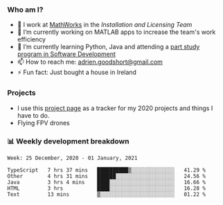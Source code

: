 ### Who am I?

<!--
**goodshort/goodshort** is a ✨ _special_ ✨ repository because its `README.md` (this file) appears on your GitHub profile.
-->

- 💼 I work at [MathWorks](https://www.mathworks.com/) in the _Installation and Licensing Team_
- 🔭 I’m currently working on MATLAB apps to increase the team's work efficiency
- 🌱 I’m currently learning Python, Java and attending a [part study program in Software Development](https://www.goodshort.me/who-am-i/studies#higher-diploma-in-software-development)
- 📫 How to reach me: adrien.goodshort@gmail.com
- ⚡ Fun fact: Just bought a house in Ireland

### Projects

- I use this [project page](https://github.com/users/goodshort/projects/1) as a tracker for my 2020 projects and things I have to do.
- Flying FPV drones

### 📊 Weekly development breakdown

<!--START_SECTION:waka-->
```text
Week: 25 December, 2020 - 01 January, 2021

TypeScript   7 hrs 37 mins   ██████████▒░░░░░░░░░░░░░░   41.29 % 
Other        4 hrs 31 mins   ██████░░░░░░░░░░░░░░░░░░░   24.56 % 
Java         3 hrs 4 mins    ████░░░░░░░░░░░░░░░░░░░░░   16.66 % 
HTML         3 hrs           ████░░░░░░░░░░░░░░░░░░░░░   16.28 % 
Text         13 mins         ▒░░░░░░░░░░░░░░░░░░░░░░░░   01.22 % 
```
<!--END_SECTION:waka-->
